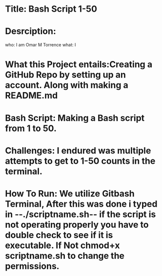 # Title: Bash Script 1-50

# Desrciption: 
who: I am Omar M Torrence
what: I 
  # What this Project entails:Creating a GitHub Repo by setting up an account. Along with making a README.md 

  # Bash Script: Making a Bash script from 1 to 50.

  # Challenges: I endured was multiple attempts to get to 1-50 counts in the terminal.

  # How To Run: We utilize Gitbash Terminal, After this was done i typed in --./scriptname.sh-- if the script is not operating properly you have to double check to see if it is executable. If Not chmod+x scriptname.sh to change the permissions.

  
